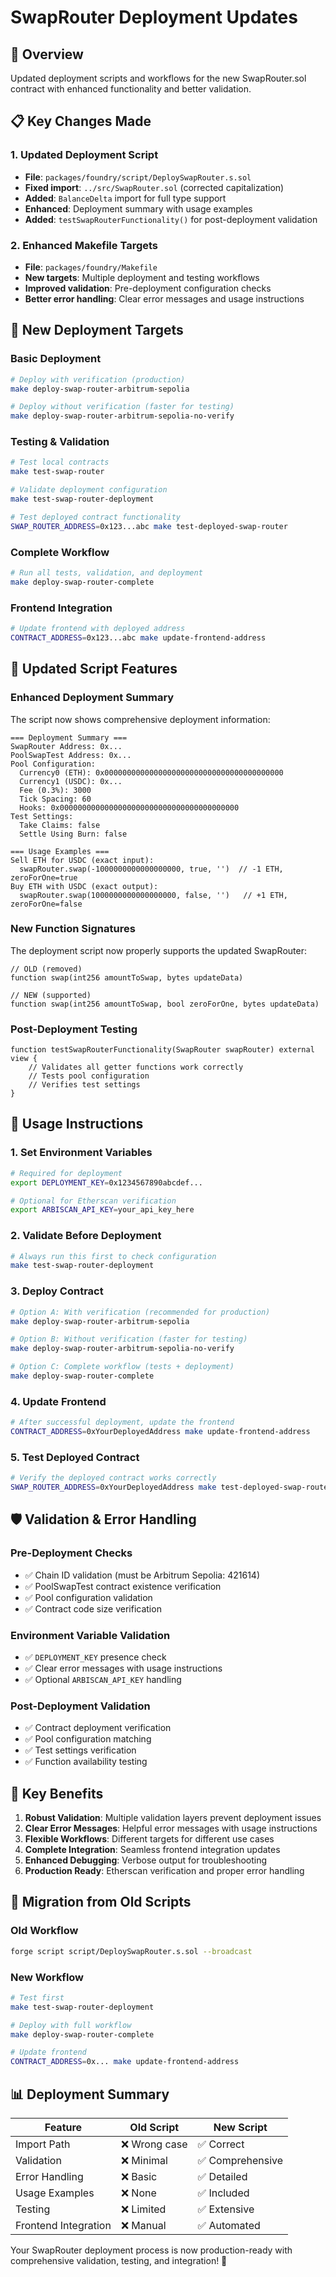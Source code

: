 # SwapRouter Deployment Updates

## 🎯 Overview
Updated deployment scripts and workflows for the new SwapRouter.sol contract with enhanced functionality and better validation.

## 📋 Key Changes Made

### 1. **Updated Deployment Script**
- **File**: `packages/foundry/script/DeploySwapRouter.s.sol`
- **Fixed import**: `../src/SwapRouter.sol` (corrected capitalization)
- **Added**: `BalanceDelta` import for full type support
- **Enhanced**: Deployment summary with usage examples
- **Added**: `testSwapRouterFunctionality()` for post-deployment validation

### 2. **Enhanced Makefile Targets**
- **File**: `packages/foundry/Makefile`
- **New targets**: Multiple deployment and testing workflows
- **Improved validation**: Pre-deployment configuration checks
- **Better error handling**: Clear error messages and usage instructions

## 🚀 New Deployment Targets

### **Basic Deployment**
```bash
# Deploy with verification (production)
make deploy-swap-router-arbitrum-sepolia

# Deploy without verification (faster for testing)
make deploy-swap-router-arbitrum-sepolia-no-verify
```

### **Testing & Validation**
```bash
# Test local contracts
make test-swap-router

# Validate deployment configuration
make test-swap-router-deployment

# Test deployed contract functionality
SWAP_ROUTER_ADDRESS=0x123...abc make test-deployed-swap-router
```

### **Complete Workflow**
```bash
# Run all tests, validation, and deployment
make deploy-swap-router-complete
```

### **Frontend Integration**
```bash
# Update frontend with deployed address
CONTRACT_ADDRESS=0x123...abc make update-frontend-address
```

## 🔧 Updated Script Features

### **Enhanced Deployment Summary**
The script now shows comprehensive deployment information:
```
=== Deployment Summary ===
SwapRouter Address: 0x...
PoolSwapTest Address: 0x...
Pool Configuration:
  Currency0 (ETH): 0x0000000000000000000000000000000000000000
  Currency1 (USDC): 0x...
  Fee (0.3%): 3000
  Tick Spacing: 60
  Hooks: 0x0000000000000000000000000000000000000000
Test Settings:
  Take Claims: false
  Settle Using Burn: false

=== Usage Examples ===
Sell ETH for USDC (exact input):
  swapRouter.swap(-1000000000000000000, true, '')  // -1 ETH, zeroForOne=true
Buy ETH with USDC (exact output):
  swapRouter.swap(1000000000000000000, false, '')   // +1 ETH, zeroForOne=false
```

### **New Function Signatures**
The deployment script now properly supports the updated SwapRouter:
```solidity
// OLD (removed)
function swap(int256 amountToSwap, bytes updateData)

// NEW (supported)
function swap(int256 amountToSwap, bool zeroForOne, bytes updateData)
```

### **Post-Deployment Testing**
```solidity
function testSwapRouterFunctionality(SwapRouter swapRouter) external view {
    // Validates all getter functions work correctly
    // Tests pool configuration
    // Verifies test settings
}
```

## 📝 Usage Instructions

### **1. Set Environment Variables**
```bash
# Required for deployment
export DEPLOYMENT_KEY=0x1234567890abcdef...

# Optional for Etherscan verification
export ARBISCAN_API_KEY=your_api_key_here
```

### **2. Validate Before Deployment**
```bash
# Always run this first to check configuration
make test-swap-router-deployment
```

### **3. Deploy Contract**
```bash
# Option A: With verification (recommended for production)
make deploy-swap-router-arbitrum-sepolia

# Option B: Without verification (faster for testing)
make deploy-swap-router-arbitrum-sepolia-no-verify

# Option C: Complete workflow (tests + deployment)
make deploy-swap-router-complete
```

### **4. Update Frontend**
```bash
# After successful deployment, update the frontend
CONTRACT_ADDRESS=0xYourDeployedAddress make update-frontend-address
```

### **5. Test Deployed Contract**
```bash
# Verify the deployed contract works correctly
SWAP_ROUTER_ADDRESS=0xYourDeployedAddress make test-deployed-swap-router
```

## 🛡️ Validation & Error Handling

### **Pre-Deployment Checks**
- ✅ Chain ID validation (must be Arbitrum Sepolia: 421614)
- ✅ PoolSwapTest contract existence verification
- ✅ Pool configuration validation
- ✅ Contract code size verification

### **Environment Variable Validation**
- ✅ `DEPLOYMENT_KEY` presence check
- ✅ Clear error messages with usage instructions
- ✅ Optional `ARBISCAN_API_KEY` handling

### **Post-Deployment Validation**
- ✅ Contract deployment verification
- ✅ Pool configuration matching
- ✅ Test settings verification
- ✅ Function availability testing

## 🎊 Key Benefits

1. **Robust Validation**: Multiple validation layers prevent deployment issues
2. **Clear Error Messages**: Helpful error messages with usage instructions
3. **Flexible Workflows**: Different targets for different use cases
4. **Complete Integration**: Seamless frontend integration updates
5. **Enhanced Debugging**: Verbose output for troubleshooting
6. **Production Ready**: Etherscan verification and proper error handling

## 🔄 Migration from Old Scripts

### **Old Workflow**
```bash
forge script script/DeploySwapRouter.s.sol --broadcast
```

### **New Workflow**
```bash
# Test first
make test-swap-router-deployment

# Deploy with full workflow
make deploy-swap-router-complete

# Update frontend
CONTRACT_ADDRESS=0x... make update-frontend-address
```

## 📊 Deployment Summary

| Feature | Old Script | New Script |
|---------|------------|------------|
| Import Path | ❌ Wrong case | ✅ Correct |
| Validation | ❌ Minimal | ✅ Comprehensive |
| Error Handling | ❌ Basic | ✅ Detailed |
| Usage Examples | ❌ None | ✅ Included |
| Testing | ❌ Limited | ✅ Extensive |
| Frontend Integration | ❌ Manual | ✅ Automated |

Your SwapRouter deployment process is now production-ready with comprehensive validation, testing, and integration! 🚀 